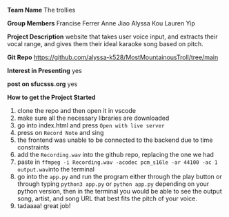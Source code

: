 **Team Name**
The trollies

**Group Members**
Francise Ferrer
Anne Jiao
Alyssa Kou
Lauren Yip

**Project Description**
website that takes user voice input, and extracts their vocal range, and gives them their ideal karaoke song based on pitch.

**Git Repo**
https://github.com/alyssa-k528/MostMountainousTroll/tree/main

**Interest in Presenting** 
yes

**post on sfucsss.org**
yes

**How to get the Project Started**
1. clone the repo and then open it in vscode
2. make sure all the necessary libraries are downloaded
3. go into index.html and press ```Open with live server```
4. press on ```Record Note``` and sing
5. the frontend was unable to be connected to the backend due to time constraints
6. add the ```Recording.wav``` into the github repo, replacing the one we had
7. paste in ```ffmpeg -i Recording.wav -acodec pcm_s16le -ar 44100 -ac 1 output.wav```into the terminal
8. go into the ```app.py``` and run the program either through the play button or through typing ```python3 app.py``` or ```python app.py``` depending on your python version, then in the terminal you would be able to see the output song, artist, and song URL that best fits the pitch of your voice. 
9. tadaaaa! great job!